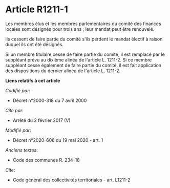 # Article R1211-1

Les membres élus et les membres parlementaires du comité des finances locales sont désignés pour trois ans ; leur mandat peut
être renouvelé.

Ils cessent de faire partie du comité s'ils perdent le mandat électif à raison duquel ils ont été désignés.

Si un membre titulaire cesse de faire partie du comité, il est remplacé par le suppléant prévu au dixième alinéa de l'article
L. 1211-2. Si ce membre suppléant cesse également de faire partie du comité, il est fait application des dispositions du
dernier alinéa de l'article L. 1211-2.

**Liens relatifs à cet article**

_Codifié par_:

  - Décret n°2000-318 du 7 avril 2000

_Cité par_:

  - Arrêté du 2 février 2017 (V)

_Modifié par_:

  - Décret n°2020-606 du 19 mai 2020 - art. 1

_Anciens textes_:

  - Code des communes R. 234-18

_Cite_:

  - Code général des collectivités territoriales - art. L1211-2

